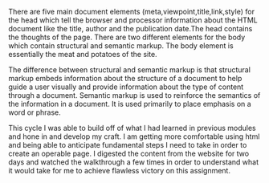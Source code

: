 There are five main document elements (meta,viewpoint,title,link,style) for the head which tell the browser and processor information about the HTML document like the title, author and the publication date.The head contains the thoughts of the page. There are two different elements for the body which contain structural and semantic markup. The body element is essentially the meat and potatoes of the site.

The difference between structural and semantic markup is that structural markup embeds information about the structure of a document to help guide a user visually and provide information about the type of content through a document. Semantic markup is used to reinforce the semantics of the information in a document. It is used primarily to place emphasis on a word or phrase.

This cycle I was able to build off of what I had learned in previous modules and hone in and develop my craft. I am getting more comfortable using html and being able to anticipate fundamental steps I need to take in order to create an operable page. I digested the content from the website for two days and watched the walkthrough a few times in order to understand what it would take for me to achieve flawless victory on this assignment.  
